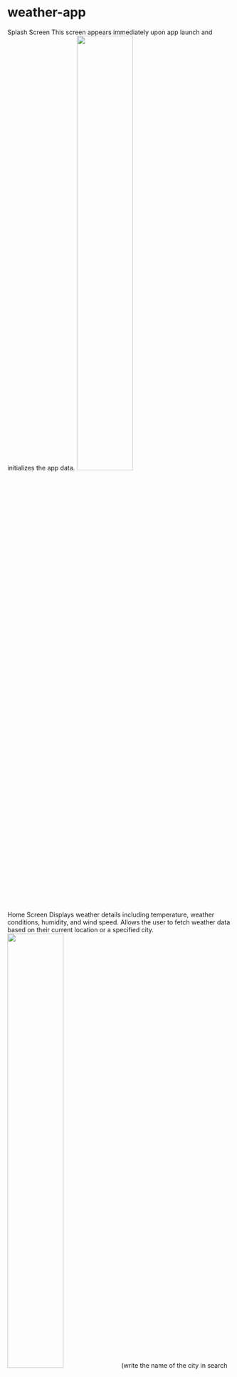 # weather-app

Splash Screen
This screen appears immediately upon app launch and initializes the app data.
<img src="https://github.com/jazzmin24/weather-app/assets/127853099/f1429a58-63aa-4da1-b016-42ff7a56cbd8" width="50%">

Home Screen
Displays weather details including temperature, weather conditions, humidity, and wind speed.
Allows the user to fetch weather data based on their current location or a specified city.
<img src="https://github.com/jazzmin24/weather-app/assets/127853099/b564418d-70ce-4bad-9de1-eef9944b898c" width="50%">
(write the name of the city in search bar)

WeatherDetailsScreen
The screen features three ElevatedButtons that are:Current Location(Retrieves weather using GPS), Refresh(Updates current weather data), Other Locations(Allows selecting and fetching weather for a new city).
Tap on last elevated button to get weather of your preferred city.
<img src="https://github.com/jazzmin24/weather-app/assets/127853099/f416bcf5-f235-4785-b3e4-5c66900aa03d" width="50%">
<img src="https://github.com/jazzmin24/weather-app/assets/127853099/c2a95a59-8aa2-464f-90db-c125bfb51015" width="50%">

